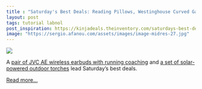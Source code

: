 ```yaml
---
title : "Saturday's Best Deals: Reading Pillows, Westinghouse Curved Gaming Monitor, JACHS NY Sweaters, TomCare Outdoor Accessories, and More"
layout: post
tags: tutorial labnol
post_inspiration: https://kinjadeals.theinventory.com/saturdays-best-deals-reading-pillows-westinghouse-cur-1846612382
image: "https://sergio.afanou.com/assets/images/image-midres-27.jpg"
---
```


<img src="https://i.kinja-img.com/gawker-media/image/upload/s--zN5doYlO--/c_fit,fl_progressive,q_80,w_636/z1zeda5zcevogbpbf8xk.jpg" /><p>A <a href="https://kinjadeals.theinventory.com/up-your-running-game-with-an-18-pair-of-wireless-earbu-1846611928?rev=1617451656148">pair of JVC AE wireless earbuds with running coaching</a> and <a href="https://kinjadeals.theinventory.com/create-your-own-at-home-oasis-with-40-off-a-set-of-out-1846569867?ks=nativestream">a set of solar-powered outdoor torches</a> lead Saturday’s best deals.</p><p><a href="https://kinjadeals.theinventory.com/saturdays-best-deals-reading-pillows-westinghouse-cur-1846612382">Read more...</a></p>